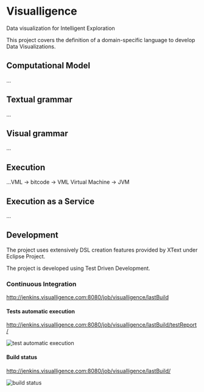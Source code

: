 # Visualligence

Data visualization for Intelligent Exploration

This project covers the definition of a domain-specific language to develop Data Visualizations.



## Computational Model

...

## Textual grammar

...

## Visual grammar

...

## Execution

...VML -> bitcode -> VML Virtual Machine -> JVM

## Execution as a Service

...

## Development

The project uses extensively DSL creation features provided by XText under Eclipse Project.

The project is developed using Test Driven Development.

### Continuous Integration

http://jenkins.visualligence.com:8080/job/visualligence/lastBuild

#### Tests automatic execution

http://jenkins.visualligence.com:8080/job/visualligence/lastBuild/testReport/

<img src="http://jenkins.visualligence.com:8080/job/visualligence/test/trend?width=800&height=150" alt="test automatic execution"/>

#### Build status

http://jenkins.visualligence.com:8080/job/visualligence/lastBuild/

<img src="http://jenkins.visualligence.com:8080/job/visualligence/lastBuild/buildStatus" alt="build status"/>

